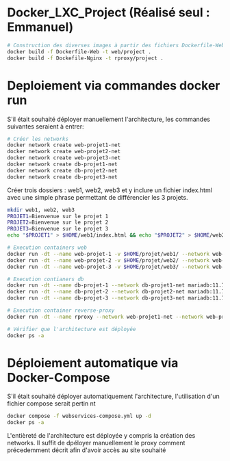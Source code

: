 # Docker_LXC_Project (Réalisé seul : Emmanuel)
```bash
# Construction des diverses images à partir des fichiers Dockerfile-Web et Nginx   ( se situer dans le dossier Dockerfile pour l'exécution de la commande)
docker build -f Dockerfile-Web -t web/project .
docker build -f Dockefile-Nginx -t rproxy/project .

```
# Deploiement via commandes docker run 
 S'il était souhaité déployer manuellement l'architecture, les commandes suivantes seraient à entrer:
```bash
# Créer les networks
docker network create web-projet1-net 
docker network create web-projet2-net
docker network create web-projet3-net
docker network create db-projet1-net
docker network create db-projet2-net
docker network create db-projet3-net
```
Créer trois dossiers : web1, web2, web3 et y inclure un fichier index.html avec une simple phrase permettant de différencier les 3 projets.
```bash
mkdir web1, web2, web3
PROJET1=Bienvenue sur le projet 1
PROJET2=Bienvenue sur le projet 2 
PROJET3=Bienvenue sur le projet 3
echo "$PROJET1" > $HOME/web1/index.html && echo "$PROJET2" > $HOME/web2/index.html && echo "$PROJET3" > $HOME/web3/index.html
```
```bash
# Execution containers web
docker run -dt --name web-projet-1 -v $HOME/projet/web1/ --network web-projet1-net --network db-projet1-net web/project
docker run -dt --name web-projet-2 -v $HOME/projet/web2/ --network web-projet2-net --network db-projet2-net web/project
docker run -dt --name web-projet-3 -v $HOME/projet/web3/ --network web-projet3-net --network db-projet3-net web/project
```
```bash
# Execution contianers db
docker run -dt --name db-projet-1 --network db-projet1-net mariadb:11.7.2
docker run -dt --name db-projet-2 --network db-projet2-net mariadb:11.7.2
docker run -dt --name db-projet-3 --network db-projet3-net mariadb:11.7.2
```
```bash
# Execution container reverse-proxy
docker run -dt --name rproxy --network web-projet1-net --network web-projet2-net --network web-projet3-net -p 8080:80 rpoxy/projet
```
```bash
# Vérifier que l'architecture est déployée 
docker ps -a
```
# Déploiement automatique via Docker-Compose
S'il était souhaité déployer automatiquement l'architecture, l'utilisation d'un fichier compose serait pertin
nt
```bash
docker compose -f webservices-compose.yml up -d 
docker ps -a
```
L'entièreté de l'architecture est déployée y compris la création des networks. Il suffit de dpéloyer manuellement le proxy comment précedemment décrit afin d'avoir accès au site souhaité
